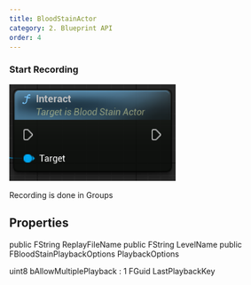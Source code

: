 ```yaml
---
title: BloodStainActor
category: 2. Blueprint API
order: 4
---
```


### Start Recording
<img src="../../images/Interact.png" width="300" />	


Recording is done in Groups


## Properties
public FString ReplayFileName
public FString LevelName
public FBloodStainPlaybackOptions PlaybackOptions



uint8 bAllowMultiplePlayback : 1
FGuid LastPlaybackKey